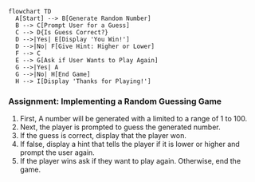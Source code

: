 ```mermaid
flowchart TD
  A[Start] --> B[Generate Random Number]
  B --> C[Prompt User for a Guess]
  C --> D{Is Guess Correct?}
  D -->|Yes| E[Display 'You Win!']
  D -->|No| F[Give Hint: Higher or Lower]
  F --> C
  E --> G[Ask if User Wants to Play Again]
  G -->|Yes| A
  G -->|No| H[End Game]
  H --> I[Display 'Thanks for Playing!']
```

### Assignment: Implementing a Random Guessing Game  
1. First, A number will be generated with a limited to a range of 1 to 100.
2. Next, the player is prompted to guess the generated number. 
3. If the guess is correct, display that the player won. 
4. If false, display a hint that tells the player if it is lower or higher and prompt the user again.
5. If the player wins ask if they want to play again. Otherwise, end the game. 

